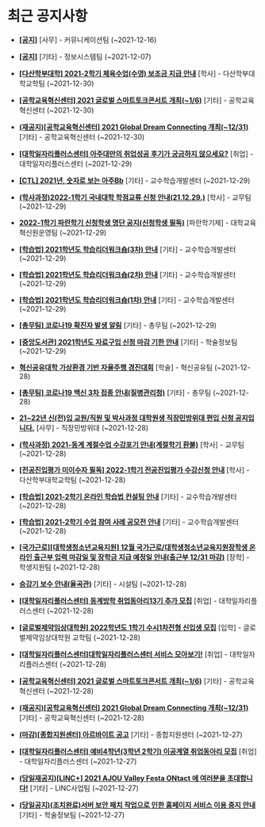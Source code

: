 # 최근 공지사항

* **[[공지]](http://ajou.ac.kr/kr/ajou/notice.do?mode=view&amp;articleNo=147976&amp;article.offset=0&amp;articleLimit=30)**
 [사무] - 커뮤니케이션팀 (~2021-12-16)

* **[[공지]](http://ajou.ac.kr/kr/ajou/notice.do?mode=view&amp;articleNo=141548&amp;article.offset=0&amp;articleLimit=30)**
 [기타] - 정보시스템팀 (~2021-12-07)

* **[[다산학부대학] 2021-2학기 체육수업(수영) 보조금 지급 안내](http://ajou.ac.kr/kr/ajou/notice.do?mode=view&amp;articleNo=179160&amp;article.offset=0&amp;articleLimit=30)**
 [학사] - 다산학부대학교학팀 (~2021-12-30)

* **[[공학교육혁신센터] 2021 글로벌 스마트토크콘서트 개최(~1/6)](http://ajou.ac.kr/kr/ajou/notice.do?mode=view&amp;articleNo=179158&amp;article.offset=0&amp;articleLimit=30)**
 [기타] - 공학교육혁신센터 (~2021-12-30)

* **[(재공지)[공학교육혁신센터] 2021 Global Dream Connecting 개최(~12/31)](http://ajou.ac.kr/kr/ajou/notice.do?mode=view&amp;articleNo=179157&amp;article.offset=0&amp;articleLimit=30)**
 [기타] - 공학교육혁신센터 (~2021-12-30)

* **[[대학일자리플러스센터] 아주대만의 취업성공 후기가 궁금하지 않으세요?](http://ajou.ac.kr/kr/ajou/notice.do?mode=view&amp;articleNo=179152&amp;article.offset=0&amp;articleLimit=30)**
 [취업] - 대학일자리플러스센터 (~2021-12-29)

* **[[CTL] 2021년, 숫자로 보는 아주Bb](http://ajou.ac.kr/kr/ajou/notice.do?mode=view&amp;articleNo=179150&amp;article.offset=0&amp;articleLimit=30)**
 [기타] - 교수학습개발센터 (~2021-12-29)

* **[(학사과정)2022-1학기 국내대학 학점교류 신청 안내(21.12.29.)](http://ajou.ac.kr/kr/ajou/notice.do?mode=view&amp;articleNo=179145&amp;article.offset=0&amp;articleLimit=30)**
 [학사] - 교무팀 (~2021-12-29)

* **[2022-1학기 파란학기 신청학생 명단 공지(신청학생 필독)](http://ajou.ac.kr/kr/ajou/notice.do?mode=view&amp;articleNo=179135&amp;article.offset=0&amp;articleLimit=30)**
 [파란학기제] - 대학교육혁신원운영팀 (~2021-12-29)

* **[[학습법] 2021학년도 학습리더워크숍(3차) 안내](http://ajou.ac.kr/kr/ajou/notice.do?mode=view&amp;articleNo=179133&amp;article.offset=0&amp;articleLimit=30)**
 [기타] - 교수학습개발센터 (~2021-12-29)

* **[[학습법] 2021학년도 학습리더워크숍(2차) 안내](http://ajou.ac.kr/kr/ajou/notice.do?mode=view&amp;articleNo=179132&amp;article.offset=0&amp;articleLimit=30)**
 [기타] - 교수학습개발센터 (~2021-12-29)

* **[[학습법] 2021학년도 학습리더워크숍(1차) 안내](http://ajou.ac.kr/kr/ajou/notice.do?mode=view&amp;articleNo=179131&amp;article.offset=0&amp;articleLimit=30)**
 [기타] - 교수학습개발센터 (~2021-12-29)

* **[[총무팀] 코로나19 확진자 발생 알림](http://ajou.ac.kr/kr/ajou/notice.do?mode=view&amp;articleNo=179128&amp;article.offset=0&amp;articleLimit=30)**
 [기타] - 총무팀 (~2021-12-29)

* **[[중앙도서관] 2021학년도 자료구입 신청 마감 기한 안내](http://ajou.ac.kr/kr/ajou/notice.do?mode=view&amp;articleNo=179123&amp;article.offset=0&amp;articleLimit=30)**
 [기타] - 학술정보팀 (~2021-12-29)

* **[혁신공유대학 가상환경 기반 자율주행 경진대회](http://ajou.ac.kr/kr/ajou/notice.do?mode=view&amp;articleNo=179118&amp;article.offset=0&amp;articleLimit=30)**
 [학술] - 혁신공유팀 (~2021-12-28)

* **[[총무팀] 코로나19 백신 3차 접종 안내(질병관리청)](http://ajou.ac.kr/kr/ajou/notice.do?mode=view&amp;articleNo=169965&amp;article.offset=0&amp;articleLimit=30)**
 [기타] - 총무팀 (~2021-12-28)

* **[21~22년 신(전)입 교원/직원 및 박사과정 대학원생 직장민방위대 편입 신청 공지입니다.](http://ajou.ac.kr/kr/ajou/notice.do?mode=view&amp;articleNo=169175&amp;article.offset=0&amp;articleLimit=30)**
 [사무] - 직장민방위대 (~2021-12-28)

* **[(학사과정) 2021-동계 계절수업 수강포기 안내(계절학기 환불)](http://ajou.ac.kr/kr/ajou/notice.do?mode=view&amp;articleNo=169174&amp;article.offset=0&amp;articleLimit=30)**
 [학사] - 교무팀 (~2021-12-28)

* **[[전공진입평가 미이수자 필독] 2022-1학기 전공진입평가 수강신청 안내](http://ajou.ac.kr/kr/ajou/notice.do?mode=view&amp;articleNo=160743&amp;article.offset=0&amp;articleLimit=30)**
 [학사] - 다산학부대학교학팀 (~2021-12-28)

* **[[학습법] 2021-2학기 온라인 학습법 컨설팅 안내](http://ajou.ac.kr/kr/ajou/notice.do?mode=view&amp;articleNo=160742&amp;article.offset=0&amp;articleLimit=30)**
 [기타] - 교수학습개발센터 (~2021-12-28)

* **[[학습법] 2021-2학기 수업 참여 사례 공모전 안내](http://ajou.ac.kr/kr/ajou/notice.do?mode=view&amp;articleNo=160741&amp;article.offset=0&amp;articleLimit=30)**
 [기타] - 교수학습개발센터 (~2021-12-28)

* **[[국가근로][대학생청소년교육지원] 12월 국가근로/대학생청소년교육지원장학생 온라인 출근부 입력 마감일 및 장학금 지급 예정일 안내(출근부 12/31 마감)](http://ajou.ac.kr/kr/ajou/notice.do?mode=view&amp;articleNo=151824&amp;article.offset=0&amp;articleLimit=30)**
 [장학] - 학생지원팀 (~2021-12-28)

* **[승강기 보수 안내(율곡관)](http://ajou.ac.kr/kr/ajou/notice.do?mode=view&amp;articleNo=151705&amp;article.offset=0&amp;articleLimit=30)**
 [기타] - 시설팀 (~2021-12-28)

* **[[대학일자리플러스센터] 동계방학 취업동아리13기 추가 모집](http://ajou.ac.kr/kr/ajou/notice.do?mode=view&amp;articleNo=151703&amp;article.offset=0&amp;articleLimit=30)**
 [취업] - 대학일자리플러스센터 (~2021-12-28)

* **[[글로벌제약임상대학원] 2022학년도 1학기 수시1차전형 신입생 모집](http://ajou.ac.kr/kr/ajou/notice.do?mode=view&amp;articleNo=151675&amp;article.offset=0&amp;articleLimit=30)**
 [입학] - 글로벌제약임상대학원 교학팀 (~2021-12-28)

* **[[대학일자리플러스센터]대학일자리플러스센터 서비스 모아보기!](http://ajou.ac.kr/kr/ajou/notice.do?mode=view&amp;articleNo=149962&amp;article.offset=0&amp;articleLimit=30)**
 [취업] - 대학일자리플러스센터 (~2021-12-28)

* **[[공학교육혁신센터] 2021 글로벌 스마트토크콘서트 개최(~1/6)](http://ajou.ac.kr/kr/ajou/notice.do?mode=view&amp;articleNo=148244&amp;article.offset=0&amp;articleLimit=30)**
 [기타] - 공학교육혁신센터 (~2021-12-28)

* **[(재공지)[공학교육혁신센터] 2021 Global Dream Connecting 개최(~12/31)](http://ajou.ac.kr/kr/ajou/notice.do?mode=view&amp;articleNo=148243&amp;article.offset=0&amp;articleLimit=30)**
 [기타] - 공학교육혁신센터 (~2021-12-28)

* **[(마감)[종합지원센터] 아르바이트 공고](http://ajou.ac.kr/kr/ajou/notice.do?mode=view&amp;articleNo=148224&amp;article.offset=0&amp;articleLimit=30)**
 [기타] - 종합지원센터 (~2021-12-27)

* **[[대학일자리플러스센터] 예비4학년(3학년 2학기) 이공계열 취업동아리 모집](http://ajou.ac.kr/kr/ajou/notice.do?mode=view&amp;articleNo=148219&amp;article.offset=0&amp;articleLimit=30)**
 [취업] - 대학일자리플러스센터 (~2021-12-27)

* **[(당일재공지)[LINC+] 2021 AJOU Valley Festa ONtact 에 여러분을 초대합니다!](http://ajou.ac.kr/kr/ajou/notice.do?mode=view&amp;articleNo=148217&amp;article.offset=0&amp;articleLimit=30)**
 [기타] - LINC사업팀 (~2021-12-27)

* **[(당일공지)(조치완료)서버 보안 패치 작업으로 인한 홈페이지 서비스 이용 중지 안내](http://ajou.ac.kr/kr/ajou/notice.do?mode=view&amp;articleNo=148215&amp;article.offset=0&amp;articleLimit=30)**
 [기타] - 학술정보팀 (~2021-12-27)
